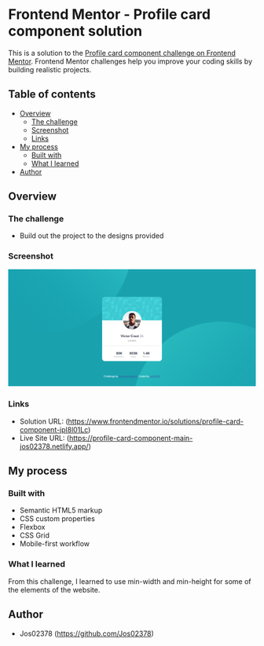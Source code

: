 # Frontend Mentor - Profile card component solution

This is a solution to the [Profile card component challenge on Frontend Mentor](https://www.frontendmentor.io/challenges/profile-card-component-cfArpWshJ). Frontend Mentor challenges help you improve your coding skills by building realistic projects.

## Table of contents

- [Overview](#overview)
  - [The challenge](#the-challenge)
  - [Screenshot](#screenshot)
  - [Links](#links)
- [My process](#my-process)
  - [Built with](#built-with)
  - [What I learned](#what-i-learned)
- [Author](#author)

## Overview

### The challenge

- Build out the project to the designs provided

### Screenshot

![](./screenshot.PNG)

### Links

- Solution URL: (https://www.frontendmentor.io/solutions/profile-card-component-jpl8l01Lc)
- Live Site URL: (https://profile-card-component-main-jos02378.netlify.app/)

## My process

### Built with

- Semantic HTML5 markup
- CSS custom properties
- Flexbox
- CSS Grid
- Mobile-first workflow

### What I learned

From this challenge, I learned to use min-width and min-height for some of the elements of the website.

## Author

- Jos02378 (https://github.com/Jos02378)
